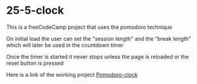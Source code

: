 # 25-5-clock
<base target="_blank">
This is a freeCodeCamp project that uses the pomodoro technique 

On initial load the user can set the "session length" and the "break length" which will later be used in the countdown timer 

Once the timer is started it never stops unless the page is reloaded or the reset button is pressed

Here is a link of the working project [Pomodoro-clock](https://owinofidel.github.io/25-5-clock/)
